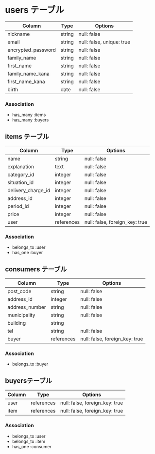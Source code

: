 # users テーブル

| Column                | Type       | Options                        |
| --------------------- | ---------- | ------------------------------ |
| nickname              | string     | null: false                    |
| email                 | string     | null: false, unique: true      |
| encrypted_password    | string     | null: false                    |
| family_name           | string     | null: false                    |
| first_name            | string     | null: false                    |
| family_name_kana      | string     | null: false                    |
| first_name_kana       | string     | null: false                    |
| birth                 | date       | null: false                    |


### Association

- has_many :items
- has_many :buyers



## items テーブル

| Column             | Type       | Options                        |
| ------------------ | ---------- | ------------------------------ |
| name               | string     | null: false                    |
| explanation        | text       | null: false                    |
| category_id        | integer    | null: false                    |
| situation_id       | integer    | null: false                    |
| delivery_charge_id | integer    | null: false                    |
| address_id         | integer    | null: false                    |
| period_id          | integer    | null: false                    |
| price              | integer    | null: false                    |
| user               | references | null: false, foreign_key: true |



### Association

- belongs_to :user
- has_one :buyer



## consumers テーブル
<!-- 購入者 -->

| Column          | Type       | Options                        |
| --------------- | ---------- | ------------------------------ |
| post_code       | string     | null: false                    |
| address_id      | integer    | null: false                    |
| address_number  | string     | null: false                    |
| municipality    | string     | null: false                    |
| building        | string     |                                |
| tel             | string     | null: false                    |
| buyer           | references | null: false, foreign_key: true |



### Association

- belongs_to :buyer

## buyersテーブル
<!-- 購入履歴 -->

| Column    | Type       | Options                        |
| --------- | ---------- | ------------------------------ |
| user      | references | null: false, foreign_key: true |
| item      | references | null: false, foreign_key: true |


### Association

- belongs_to :user
- belongs_to :item
- has_one :consumer